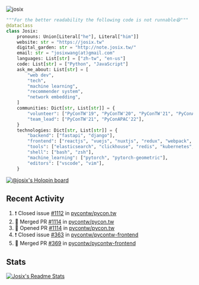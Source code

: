 ![josix](https://komarev.com/ghpvc/?username=josix)
```python
"""For the better readability the following code is not runnable😆"""
@dataclass
class Josix:
    pronouns: Union[Literal["he"], Literal["him"]]
    website: str = "https://josix.tw"
    digital_garden: str = "http://note.josix.tw/"
    email: str = "josixwang(at)gmail.com"
    languages: List[str] = ["zh-tw", "en-us"]
    code: List[str] = ["Python", "JavaScript"]
    ask_me_about: List[str] = [
        "web dev",
        "tech",
        "machine learning",
        "recommender system",
        "network embedding",
    ]
    communities: Dict[str, List[str]] = {
        "volunteer": ["PyConTW'19", "PyConTW'20", "PyConTW'21", "PyConAPAC'22"],
        "team_lead": ["PyConTW'21", "PyConAPAC'22"],
    }
    technologies: Dict[str, List[str]] = {
        "backend": ["fastapi", "django"],
        "frontend": ["reactjs", "vuejs", "nuxtjs", "redux", "webpack", "tailwindcss"],
        "tools": ["elasticsearch", "clickhouse", "redis", "kubernetes", "docker"],
        "shell": ["bash", "zsh"],
        "machine_learning": ["pytorch", "pytorch-geometric"],
        "editors": ["vscode", "vim"],
    }
```
[![@josix's Holopin board](https://holopin.io/api/user/board?user=josix)](https://holopin.io/@josix)

## Recent Activity
<!--START_SECTION:activity-->
1. ❗️ Closed issue [#1112](https://github.com/pycontw/pycon.tw/issues/1112) in [pycontw/pycon.tw](https://github.com/pycontw/pycon.tw)
2. 🎉 Merged PR [#1114](https://github.com/pycontw/pycon.tw/pull/1114) in [pycontw/pycon.tw](https://github.com/pycontw/pycon.tw)
3. 💪 Opened PR [#1114](https://github.com/pycontw/pycon.tw/pull/1114) in [pycontw/pycon.tw](https://github.com/pycontw/pycon.tw)
4. ❗️ Closed issue [#363](https://github.com/pycontw/pycontw-frontend/issues/363) in [pycontw/pycontw-frontend](https://github.com/pycontw/pycontw-frontend)
5. 🎉 Merged PR [#369](https://github.com/pycontw/pycontw-frontend/pull/369) in [pycontw/pycontw-frontend](https://github.com/pycontw/pycontw-frontend)
<!--END_SECTION:activity-->



## Stats
[![Josix's Readme Stats](https://github-readme-stats.vercel.app/api?username=josix&show_icons=true&theme=default&count_private=true&card_width=400)](https://github.com/anuraghazra/github-readme-stats)
